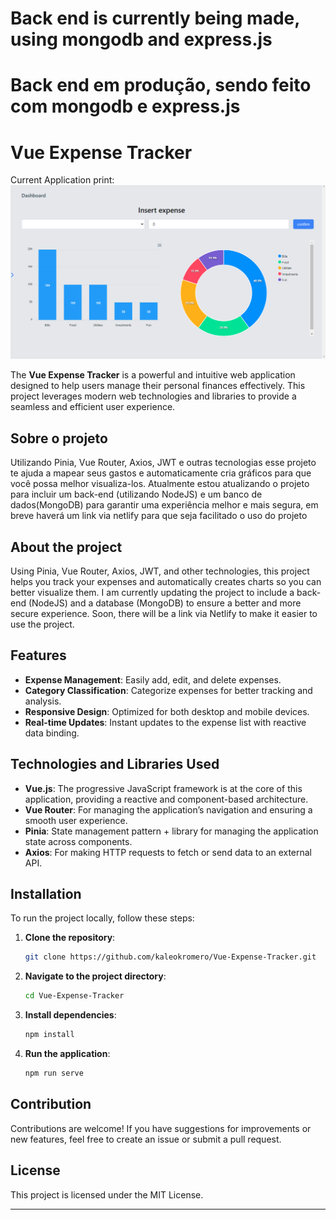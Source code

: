 # Back end is currently being made, using mongodb and express.js

# Back end em produção, sendo feito com mongodb e express.js

# Vue Expense Tracker

Current Application print:
<img src="./Expense-Tracker info.PNG">

The **Vue Expense Tracker** is a powerful and intuitive web application designed to help users manage their personal finances effectively. This project leverages modern web technologies and libraries to provide a seamless and efficient user experience.

## Sobre o projeto

Utilizando Pinia, Vue Router, Axios, JWT e outras tecnologias esse projeto te ajuda a mapear seus gastos e automaticamente cria gráficos para que você possa melhor visualiza-los. Atualmente estou atualizando o projeto para incluir um back-end (utilizando NodeJS) e um banco de dados(MongoDB) para garantir uma experiência melhor e mais segura, em breve haverá um link via netlify para que seja facilitado o uso do projeto

## About the project

Using Pinia, Vue Router, Axios, JWT, and other technologies, this project helps you track your expenses and automatically creates charts so you can better visualize them. I am currently updating the project to include a back-end (NodeJS) and a database (MongoDB) to ensure a better and more secure experience. Soon, there will be a link via Netlify to make it easier to use the project.

## Features

- **Expense Management**: Easily add, edit, and delete expenses.
- **Category Classification**: Categorize expenses for better tracking and analysis.
- **Responsive Design**: Optimized for both desktop and mobile devices.
- **Real-time Updates**: Instant updates to the expense list with reactive data binding.

## Technologies and Libraries Used

- **Vue.js**: The progressive JavaScript framework is at the core of this application, providing a reactive and component-based architecture.
- **Vue Router**: For managing the application’s navigation and ensuring a smooth user experience.
- **Pinia**: State management pattern + library for managing the application state across components.
- **Axios**: For making HTTP requests to fetch or send data to an external API.

## Installation

To run the project locally, follow these steps:

1. **Clone the repository**:

   ```bash
   git clone https://github.com/kaleokromero/Vue-Expense-Tracker.git
   ```

2. **Navigate to the project directory**:

   ```bash
   cd Vue-Expense-Tracker
   ```

3. **Install dependencies**:

   ```bash
   npm install
   ```

4. **Run the application**:
   ```bash
   npm run serve
   ```

## Contribution

Contributions are welcome! If you have suggestions for improvements or new features, feel free to create an issue or submit a pull request.

## License

This project is licensed under the MIT License.

---

